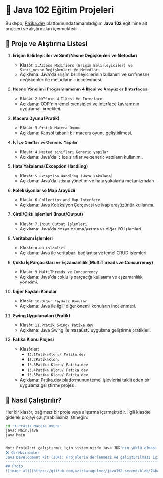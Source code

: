

# 📘 Java 102 Eğitim Projeleri

Bu depo, [Patika.dev](https://www.patika.dev) platformunda tamamladığım **Java 102** eğitimine ait projeleri ve alıştırmaları içermektedir.

## 📂 Proje ve Alıştırma Listesi

1. **Erişim Belirleyiciler ve Sınıf/Nesne Değişkenleri ve Metodları**
   - Klasör: `1.Access Modifiers (Erişim Belirleyiciler) ve Sınıf_nesne Değişkenleri Ve Metodları`
   - Açıklama: Java'da erişim belirleyicilerinin kullanımı ve sınıf/nesne değişkenleri ile metodlarının incelenmesi.

2. **Nesne Yönelimli Programlamanın 4 İlkesi ve Arayüzler (Interfaces)**
   - Klasör: `2.NYP'nın 4 İlkesi Ve Interface`
   - Açıklama: OOP'nin temel prensipleri ve interface kavramının uygulamalı örnekleri.

3. **Macera Oyunu (Pratik)**
   - Klasör: `3.Pratik Macera Oyunu`
   - Açıklama: Konsol tabanlı bir macera oyunu geliştirilmesi.

4. **İç İçe Sınıflar ve Generic Yapılar**
   - Klasör: `4.Nested sınıfları Generic yapılar`
   - Açıklama: Java'da iç içe sınıflar ve generic yapıların kullanımı.

5. **Hata Yakalama (Exception Handling)**
   - Klasör: `5.Exception Handling (Hata Yakalama)`
   - Açıklama: Java'da istisna yönetimi ve hata yakalama mekanizmaları.

6. **Koleksiyonlar ve Map Arayüzü**
   - Klasör: `6.Collection and Map Interface`
   - Açıklama: Java Koleksiyon Çerçevesi ve Map arayüzünün kullanımı.

7. **Girdi/Çıktı İşlemleri (Input/Output)**
   - Klasör: `7.Input_Output İşlemleri`
   - Açıklama: Java'da dosya okuma/yazma ve diğer I/O işlemleri.

8. **Veritabanı İşlemleri**
   - Klasör: `8.DB_Islemleri`
   - Açıklama: Java ile veritabanı bağlantısı ve temel CRUD işlemleri.

9. **Çoklu İş Parçacıkları ve Eşzamanlılık (MultiThreads ve Concurrency)**
   - Klasör: `9.MultiThreads ve Concurrency`
   - Açıklama: Java'da çoklu iş parçacığı kullanımı ve eşzamanlılık yönetimi.

10. **Diğer Faydalı Konular**
    - Klasör: `10.Diğer Faydalı Konular`
    - Açıklama: Java ile ilgili diğer önemli konuların incelenmesi.

11. **Swing Uygulamaları (Pratik)**
    - Klasör: `11.Pratik Swing/ Patika.dev`
    - Açıklama: Java Swing ile masaüstü uygulama geliştirme pratikleri.

12. **Patika Klonu Projesi**
    - Klasörler:
      - `12.1PatikaKlonu/ Patika.dev`
      - `12.2PatikaKlonu`
      - `12.3Patika Klonu/ Patika.dev`
      - `12.4Patika Klonu/ Patika.dev`
      - `12.5Patika Klonu/ Patika.dev`
    - Açıklama: Patika.dev platformunun temel işlevlerini taklit eden bir uygulama geliştirme projesi.

## 🚀 Nasıl Çalıştırılır?

Her bir klasör, bağımsız bir proje veya alıştırma içermektedir. İlgili klasöre giderek projeyi çalıştırabilirsiniz. Örneğin:

```bash
cd "3.Pratik Macera Oyunu"
javac Main.java
java Main


Not: Projeleri çalıştırmak için sisteminizde Java JDK'nın yüklü olması gerekmektedir.
🛠️ Gereksinimler
Java Development Kit (JDK): Projelerin derlenmesi ve çalıştırılması için gereklidir.
-----------------------------------------------------------------------------------------------
## Photo
![image alt](https://github.com/azizkaragulmez/java102-second/blob/74b455880afb36e25a73416ae5d46bc1f74c3cc2/1.PNG)

